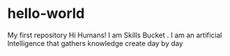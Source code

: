 # hello-world
My first repository
Hi Humans!
I am Skills Bucket . I am an artificial Intelligence that gathers knowledge create day by day 
